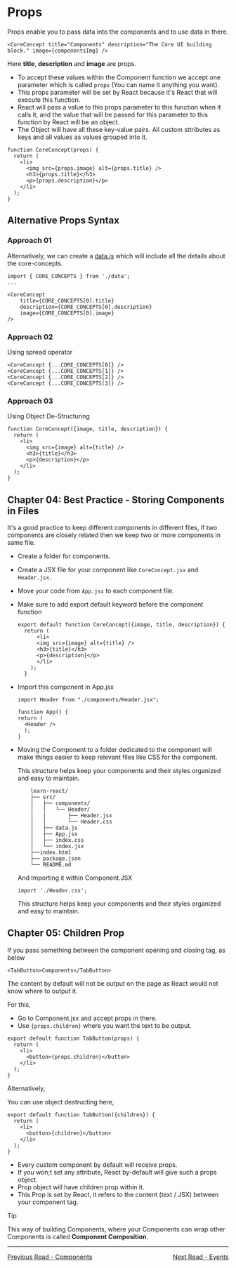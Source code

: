 # Props

Props enable you to pass data into the components and to use data in there.

```
<CoreConcept title="Components" description="The Core UI building block." image={componentsImg} />
```
Here **title**, **description** and **image** are props.


- To accept these values within the Component function we accept one parameter which is called `props` (You can name it anything you want).
- This props parameter will be set by React because it's React that will execute this function.
- React will pass a value to this props parameter to this function when it calls it, and the value that will be passed for this parameter to this function by React will be an object.
- The Object will have all these key-value pairs. All custom sttributes as keys and all values as values grouped into it.


```
function CoreConcept(props) {
  return (
    <li>
      <img src={props.image} alt={props.title} />
      <h3>{props.title}</h3>
      <p>{props.description}</p>
    </li>
  );
}
```

## Alternative Props Syntax

### Approach 01
Alternatively, we can create a [data.js](../../src/data.js) which will include all the details about the core-concepts.

```
import { CORE_CONCEPTS } from './data';
...

<CoreConcept 
    title={CORE_CONCEPTS[0].title} 
    description={CORE_CONCEPTS[0].description} 
    image={CORE_CONCEPTS[0].image}
/>
```

### Approach 02

Using spread operator

```
<CoreConcept {...CORE_CONCEPTS[0]} />
<CoreConcept {...CORE_CONCEPTS[1]} />
<CoreConcept {...CORE_CONCEPTS[2]} />
<CoreConcept {...CORE_CONCEPTS[3]} />
```

### Approach 03

Using Object De-Structuring

```
function CoreConcept({image, title, description}) {
  return (
    <li>
      <img src={image} alt={title} />
      <h3>{title}</h3>
      <p>{description}</p>
    </li>
  );
}
```

## Chapter 04: Best Practice - Storing Components in Files

It's a good practice to keep different components in different files, if two components are closely related then we keep two or more components in same file.

- Create a folder for components.
- Create a JSX file for your component like `CoreConcept.jsx` and `Header.jsx`.
- Move your code from `App.jsx` to each component file.
- Make sure to add export default keyword before the component function

  ```
  export default function CoreConcept({image, title, description}) {
    return (
        <li>
        <img src={image} alt={title} />
        <h3>{title}</h3>
        <p>{description}</p>
        </li>
      );
    }
  ```
- Import this component in App.jsx
  ```
  import Header from "./components/Header.jsx";
  
  function App() {
  return (
    <Header />
    );
  }
  ``` 

- Moving the Component to a folder dedicated to the component will make things easier to keep relevant files like CSS for the component.

    This structure helps keep your components and their styles organized and easy to maintain.

    ```
        learn-react/
        ├── src/
        │   ├── components/
        │   │   └── Header/
        |   |       ├── Header.jsx
        │   │       └── Header.css 
        │   ├── data.js
        │   ├── App.jsx
        │   ├── index.css
        │   └── index.jsx
        ├──index.html
        ├── package.json
        └── README.md
    ```

    And Importing it within Component.JSX

    ```
    import './Header.css';
    ```
    

    This structure helps keep your components and their styles organized and easy to maintain.


## Chapter 05: Children Prop

If you pass something between the component opening and closing tag, as below  
```
<TabButton>Components</TabButton>
```
The content by default will not be output on the page as React would not know where to output it.

For this, 
- Go to Component.jsx and accept props in there.
- Use `{props.children}` where you want the text to be output.

```
export default function TabButton(props) {
  return (
    <li>
      <button>{props.children}</button>
    </li>
  );
}
```

Alternatively, 

You can use object destructing here, 

```
export default function TabButton({children}) {
  return (
    <li>
      <button>{children}</button>
    </li>
  );
}
```

- Every custom component by default will receive props.
- If you won;t set any attribute, React  by-default will give such a props object.
- Prop object will have children prop within it. 
- This Prop is set by React, it refers to the content (text / JSX) between your component tag.

> [!TIP]
> This way of building Components, where your Components can wrap other Components is called **Component Composition**.

<hr>

<div style="display: flex; justify-content: space-between;">
    <a href="./01-components.md">Previous Read - Components</a>
    <a href="./03-events.md">Next Read - Events</a>
</div>
